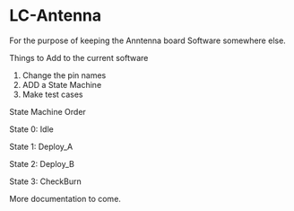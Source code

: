 # LC-Antenna
For the purpose of keeping the Anntenna board Software somewhere else.

Things to Add to the current software
1. Change the pin names
2. ADD a State Machine
3. Make test cases

State Machine Order

State 0: Idle 

State 1: Deploy_A

State 2: Deploy_B

State 3: CheckBurn


More documentation to come.
